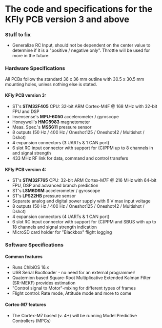 # The code and specifications for the KFly PCB version 3 and above

### Stuff to fix

* Generalize RC Input, should not be dependent on the center value to determine if it is a "positive / negative only". Throttle will be used for more in the future.

### Hardware Specifications

All PCBs follow the standard 36 x 36 mm outline with 30.5 x 30.5 mm mounting holes, unless nothing else is stated.

#### KFly PCB version 3:
* ST's **STM32F405** CPU: 32-bit ARM Cortex-M4F @ 168 MHz with 32-bit FPU and DSP
* Invensense's **MPU-6050** accelerometer / gyroscope
* Honeywell's **HMC5983** magnetometer
* Meas. Spec.'s **MS5611** pressure sensor
* 8 outputs (50 Hz / 400 Hz / Oneshot125 / Oneshot42 / Multishot / Dshot)
* 4 expansion connectors (3 UARTs & 1 CAN port)
* 6 slot RC input connector with support for (C)PPM up to 8 channels in and signal strength
* 433 MHz RF link for data, command and control transfers

#### KFly PCB version 4:
* ST's **STM32F765** CPU: 32-bit ARM Cortex-M7F @ 216 MHz with 64-bit FPU, DSP and advanced branch prediction
* ST's **LSM6DSM** accelerometer / gyroscope
* ST's **LPS22HB** pressure sensor
* Separate analog and digital power supply with 6 V max input voltage
* 8 outputs (50 Hz / 400 Hz / Oneshot125 / Oneshot42 / Multishot / Dshot)
* 4 expansion connectors (4 UARTs & 1 CAN port)
* 6 slot RC input connector with support for (C)PPM and SBUS with up to 18 channels and signal strength indication
* MicroSD card holder for "Blackbox" flight logging


### Software Specifications
#### Common features
* Runs ChibiOS 16.x
* USB Serial Bootloader - no need for an external programmer!
* Quaternion based Square-Root Multiplicative Extended Kalman Filter (SR-MEKF) provides estimation
* "Control signal to Motor"-mixing for different types of frames
* Flight control: Rate mode, Attitude mode and more to come

#### Cortex-M7 features
* The Cortex-M7 based (v. 4+) will be running Model Predictive Controllers (MPCs)
